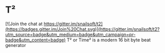 # T²

[![Join the chat at https://gitter.im/snailsoft/t2](https://badges.gitter.im/Join%20Chat.svg)](https://gitter.im/snailsoft/t2?utm_source=badge&utm_medium=badge&utm_campaign=pr-badge&utm_content=badge)
T² or Time² is a modern 16 bit byte beat generator
